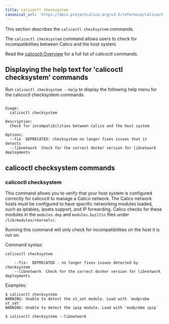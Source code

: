 ```yaml
---
title: calicoctl checksystem
canonical_url: 'https://docs.projectcalico.org/v3.5/reference/calicoctl/commands/node/checksystem'
---
```

This section describes the `calicoctl checksystem` commands.

The `calicoctl checksystem` command allows users to check for
incompatibilities between Calico and the host system.

Read the [calicoctl Overview]({{site.baseurl}}/{{page.version}}/reference/calicoctl) for a full list of calicoctl commands.

## Displaying the help text for 'calicoctl checksystem' commands

Run `calicoctl checksystem --help` to display the following help menu for the
calicoctl checksystem commands.

```

Usage:
  calicoctl checksystem

Description:
  Check for incompatibilities between Calico and the host system

Options:
  --fix  DEPRECATED: checksystem no longer fixes issues that it detects
  --libnetwork  Check for the correct docker version for libnetwork deployments
```

## calicoctl checksystem commands

### calicoctl checksystem
This command allows you to verify that your host system is configured correctly
for calicoctl to manage a Calico network.  The Calico network hosts must be
configured to have specific networking modules loaded, such as iptables,
ipsets support, and IP forwarding.  Calico checks for these modules in the
`modules.dep` and `modules.builtin` files under `/lib/modules/<kernel>/`.

Running this command will only check for incompatibilities on the host it is
run on.

Command syntax:

```
calicoctl checksystem

    --fix:  DEPRECATED - no longer fixes issues detected by checksystem
    --libnetwork  Check for the correct docker version for libnetwork deployments
```

Examples:

```
$ calicoctl checksystem
WARNING: Unable to detect the xt_set module. Load with `modprobe xt_set`
WARNING: Unable to detect the ipip module. Load with `modprobe ipip`

$ calicoctl checksystem --libnetwork

```
